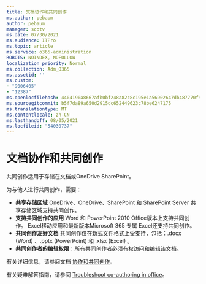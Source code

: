 ```yaml
---
title: 文档协作和共同创作
ms.author: pebaum
author: pebaum
manager: scotv
ms.date: 07/30/2021
ms.audience: ITPro
ms.topic: article
ms.service: o365-administration
ROBOTS: NOINDEX, NOFOLLOW
localization_priority: Normal
ms.collection: Adm_O365
ms.assetid: ''
ms.custom:
- "9006405"
- "12387"
ms.openlocfilehash: 4404190a8667afb0bf248a82c8c195e1a56902647db487770f93888445182b2d
ms.sourcegitcommit: b5f7da89a650d2915dc652449623c78be6247175
ms.translationtype: MT
ms.contentlocale: zh-CN
ms.lasthandoff: 08/05/2021
ms.locfileid: "54030737"
---
```

# <a name="document-collaboration-and-co-authoring"></a>文档协作和共同创作

共同创作适用于存储在文档或OneDrive SharePoint。 

为与他人进行共同创作，需要：    

- **共享存储区域** OneDrive、OneDrive、SharePoint 和 SharePoint Server 共享存储区域支持共同创作。
- **支持共同创作的应用** Word 和 PowerPoint 2010 Office版本上支持共同创作。 Excel移动应用和最新版本Microsoft 365 专属 Excel还支持共同创作。
- **共同创作友好文档** 共同创作仅在新式文件格式上受支持，包括：.docx (Word) 、.pptx (PowerPoint) 和 .xlsx (Excel) 。
- **共同创作者的编辑权限**：所有共同创作者必须有权访问和编辑该文档。

有关详细信息，请参阅文档 [协作和共同创作](https://support.microsoft.com/office/document-collaboration-and-co-authoring-ee1509b4-1f6e-401e-b04a-782d26f564a4)。

有关疑难解答指南，请参阅 [Troubleshoot co-authoring in office](https://support.microsoft.com/office/troubleshoot-co-authoring-in-office-bd481512-3f3a-4b6d-b7eb-ebf9d3626ae7)。

